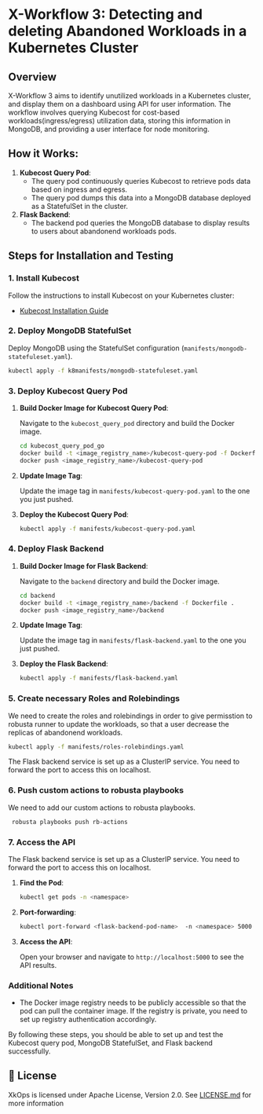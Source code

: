 
# X-Workflow 3: Detecting and deleting Abandoned Workloads in a Kubernetes Cluster

## Overview

X-Workflow 3 aims to identify unutilized workloads in a Kubernetes cluster, and display them on a dashboard using API for user information. The workflow involves querying Kubecost for cost-based workloads(ingress/egress) utilization data, storing this information in MongoDB, and providing a user interface for node monitoring.



## How it Works:

1. **Kubecost Query Pod**:
   - The query pod continuously queries Kubecost to retrieve pods data based on ingress and egress.
   - The query pod dumps this data into a MongoDB database deployed as a StatefulSet in the cluster.
2. **Flask Backend**:
   - The backend pod queries the MongoDB database to display results to users about abandonend workloads pods.

## Steps for Installation and Testing



### 1. Install Kubecost

Follow the instructions to install Kubecost on your Kubernetes cluster:
- [Kubecost Installation Guide](https://docs.kubecost.com/install-and-configure/install)

### 2. Deploy MongoDB StatefulSet

Deploy MongoDB using the StatefulSet configuration (`manifests/mongodb-statefuleset.yaml`).

```bash
kubectl apply -f k8manifests/mongodb-statefuleset.yaml
```

### 3. Deploy Kubecost Query Pod

1. **Build Docker Image for Kubecost Query Pod**:

   Navigate to the `kubecost_query_pod` directory and build the Docker image.

   ```bash
   cd kubecost_query_pod_go
   docker build -t <image_registry_name>/kubecost-query-pod -f Dockerfile .
   docker push <image_registry_name>/kubecost-query-pod
   ```

2. **Update Image Tag**:

   Update the image tag in `manifests/kubecost-query-pod.yaml` to the one you just pushed.

3. **Deploy the Kubecost Query Pod**:

   ```bash
   kubectl apply -f manifests/kubecost-query-pod.yaml
   ```

### 4. Deploy Flask Backend

1. **Build Docker Image for Flask Backend**:

   Navigate to the `backend` directory and build the Docker image.

   ```bash
   cd backend
   docker build -t <image_registry_name>/backend -f Dockerfile .
   docker push <image_registry_name>/backend
   ```

2. **Update Image Tag**:

   Update the image tag in `manifests/flask-backend.yaml` to the one you just pushed.

3. **Deploy the Flask Backend**:

   ```bash
   kubectl apply -f manifests/flask-backend.yaml
   ```

### 5. Create necessary Roles and Rolebindings

We need to create the roles and rolebindings in order to give permisstion to robusta runner to update the workloads, so that a user decrease the replicas of abandonend workloads.
   ```bash
   kubectl apply -f manifests/roles-rolebindings.yaml
   ```
The Flask backend service is set up as a ClusterIP service. You need to forward the port to access this on localhost.

### 6. Push custom actions to robusta playbooks

We need to add our custom actions to robusta playbooks.
   ```bash
    robusta playbooks push rb-actions
   ```

### 7. Access the API

The Flask backend service is set up as a ClusterIP service. You need to forward the port to access this on localhost.

1. **Find the Pod**:

   ```bash
   kubectl get pods -n <namespace>
   ```

2. **Port-forwarding**:

   ```bash
   kubectl port-forward <flask-backend-pod-name>  -n <namespace> 5000
   ```

3. **Access the API**:

   Open your browser and navigate to `http://localhost:5000` to see the API results.

### Additional Notes

- The Docker image registry needs to be publicly accessible so that the pod can pull the container image. If the registry is private, you need to set up registry authentication accordingly.

By following these steps, you should be able to set up and test the Kubecost query pod, MongoDB StatefulSet, and Flask backend successfully.

    
## 🧾 License

XkOps is licensed under Apache License, Version 2.0. See [LICENSE.md](https://github.com/XgridInc/xkops/blob/master/LICENSE "LICENSE.md") for more information